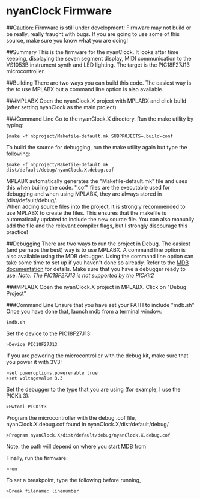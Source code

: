 # nyanClock Firmware

##Caution: Firmware is still under development!
Firmware may not build or be really, really fraught with bugs.  If you are going to use some of this source, make sure you know what you are doing!

##Summary
This is the firmware for the nyanClock.  It looks after time keeping, displaying the seven segment display, MIDI communication to the VS1053B instrument synth and LED lighting.
The target is the PIC18F27J13 microcontroller.

##Building
There are two ways you can build this code.  The easiest way is the to use MPLABX but a command line option is also available.

###MPLABX
Open the nyanClock.X project with MPLABX and click build (after setting nyanClock as the main project)

###Command Line
Go to the nyanClock.X directory.  Run the make utility by typing:
    
    $make -f nbproject/Makefile-default.mk SUBPROJECTS=.build-conf

To build the source for debugging, run the make utility again but type the following:

    $make -f nbproject/Makefile-default.mk dist/default/debug/nyanClock.X.debug.cof

MPLABX automatically generates the "Makefile-default.mk" file and uses this when builing the code.  ".cof" files are the executable used for debugging and when using MPLABX, they are always stored in /dist/default/debug/.  
When adding source files into the project, it is strongly recommended to use MPLABX to create the files.  This ensures that the makefile is automatically updated to include the new source file.  You can also manually add the file and the relevant compiler flags, but I strongly discourage this practice!

##Debugging
There are two ways to run the project in Debug.  The easiest (and perhaps the best) way is to use MPLABX.  A command line option is also available using the MDB debugger.  Using the command line option can take some time to set up if you haven't done so already.  Refer to the [MDB documentation](https://microchip.wikidot.com/mplabx:mdb) for details.  Make sure that you have a debugger ready to use.
*Note: The PIC18F27J13 is not supported by the PICKit2*

###MPLABX
Open the nyanClock.X project in MPLABX.  Click on "Debug Project"

###Command Line
Ensure that you have set your PATH to include "mdb.sh"  Once you have done that, launch mdb from a terminal window:

    $mdb.sh

Set the device to the PIC18F27J13:

    >Device PIC18F27J13

If you are powering the microcontroller with the debug kit, make sure that you power it with 3V3:

    >set poweroptions.powerenable true
    >set voltagevalue 3.3

Set the debugger to the type that you are using (for example, I use the PICKit 3):

    >Hwtool PICKit3

Program the microcontroller with the debug .cof file, nyanClock.X.debug.cof found in nyanClock.X/dist/default/debug/

    >Program nyanClock.X/dist/default/debug/nyanClock.X.debug.cof

Note: the path will depend on where you start MDB from

Finally, run the firmware:

    >run

To set a breakpoint, type the following before running,

    >Break filename: linenumber
